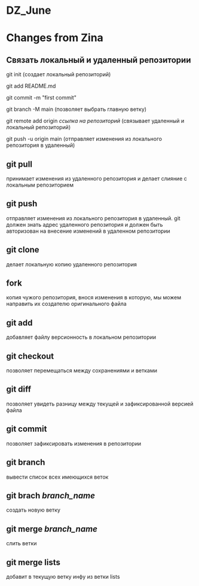 # DZ_June
# Changes from Zina

## **Связать локальный и удаленный репозитории**

git init (создает локальный репозиторий)

git add README.md

git commit -m "first commit"

git branch -M main (позволяет выбрать главную ветку)

git remote add origin *ссылка на репозиторий* (связывает удаленный и локальный репозиторий)

git push -u origin main (отправляет изменения из локального репозитория в удаленный)

## **git pull**
принимает изменения из удаленного репозитория и делает слияние с локальным репозиторием

## **git push**
отправляет изменения из локального репозитория в удаленный. git должен знать адрес удаленного репозитория и должен быть авторизован на внесение изменений в удаленном репозитории

## **git clone** 
делает локальную копию удаленного репозитория

## **fork**
копия чужого репозитория, внося изменения в которую, мы можем направить их создателю оригинального файла

## **git add**
добавляет файлу версионность в локальном репозитории

## **git checkout**
позволяет перемещаться между сохранениями и ветками

## **git diff**
позволяет увидеть разницу между текущей и зафиксированной версией файла

## **git commit**
позволяет зафиксировать изменения в репозитории

## **git branch**
вывести список всех имеющихся веток

## **git brach *branch_name***
создать новую ветку

## **git merge *branch_name***
слить ветки

## **git merge lists**
добавит в текущую ветку инфу из ветки lists